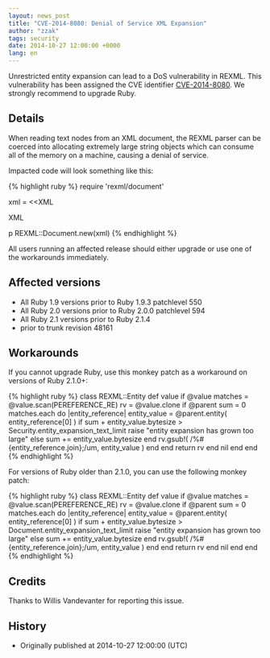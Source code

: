 ```yaml
---
layout: news_post
title: "CVE-2014-8080: Denial of Service XML Expansion"
author: "zzak"
tags: security
date: 2014-10-27 12:00:00 +0000
lang: en
---
```


Unrestricted entity expansion can lead to a DoS vulnerability in REXML.
This vulnerability has been assigned the CVE identifier
[CVE-2014-8080](http://cve.mitre.org/cgi-bin/cvename.cgi?name=CVE-2014-8080).
We strongly recommend to upgrade Ruby.

## Details

When reading text nodes from an XML document, the REXML parser can be
coerced into allocating extremely large string objects which can
consume all of the memory on a machine, causing a denial of service.

Impacted code will look something like this:

{% highlight ruby %}
require 'rexml/document'

xml = <<XML
<!DOCTYPE root [
  # ENTITY expansion vector
]>
<cd></cd>
XML

p REXML::Document.new(xml)
{% endhighlight %}

All users running an affected release should either upgrade or use one
of the workarounds immediately.

## Affected versions

* All Ruby 1.9 versions prior to Ruby 1.9.3 patchlevel 550
* All Ruby 2.0 versions prior to Ruby 2.0.0 patchlevel 594
* All Ruby 2.1 versions prior to Ruby 2.1.4
* prior to trunk revision 48161

## Workarounds

If you cannot upgrade Ruby, use this monkey patch as a workaround on versions of Ruby 2.1.0+:

{% highlight ruby %}
class REXML::Entity
  def value
      if @value
        matches = @value.scan(PEREFERENCE_RE)
        rv = @value.clone
        if @parent
          sum = 0
          matches.each do |entity_reference|
            entity_value = @parent.entity( entity_reference[0] )
            if sum + entity_value.bytesize > Security.entity_expansion_text_limit
              raise "entity expansion has grown too large"
            else
              sum += entity_value.bytesize
            end
            rv.gsub!( /%#{entity_reference.join};/um, entity_value )
          end
        end
        return rv
      end
      nil
   end
end
{% endhighlight %}

For versions of Ruby older than 2.1.0, you can use the following monkey patch:

{% highlight ruby %}
class REXML::Entity
  def value
      if @value
        matches = @value.scan(PEREFERENCE_RE)
        rv = @value.clone
        if @parent
          sum = 0
          matches.each do |entity_reference|
            entity_value = @parent.entity( entity_reference[0] )
            if sum + entity_value.bytesize > Document.entity_expansion_text_limit
              raise "entity expansion has grown too large"
            else
              sum += entity_value.bytesize
            end
            rv.gsub!( /%#{entity_reference.join};/um, entity_value )
          end
        end
        return rv
      end
      nil
   end
end
{% endhighlight %}

## Credits

Thanks to Willis Vandevanter for reporting this issue.

## History

* Originally published at 2014-10-27 12:00:00 (UTC)
